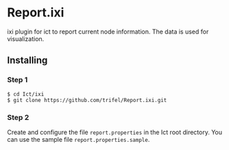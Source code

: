 # Report.ixi

ixi plugin for ict to report current node information. The data is used for visualization.

## Installing

### Step 1

```
$ cd Ict/ixi
$ git clone https://github.com/trifel/Report.ixi.git
```

### Step 2

Create and configure the file `report.properties` in the Ict root directory. You can use the sample file `report.properties.sample`.